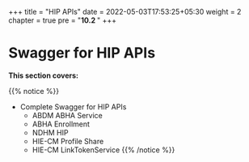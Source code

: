 +++
title = "HIP APIs"
date = 2022-05-03T17:53:25+05:30
weight = 2
chapter = true
pre = "<b>10.2 </b>"
+++

# Swagger for HIP APIs

**This section covers:**

{{% notice %}}
- Complete Swagger for HIP APIs   
    - ABDM ABHA Service
    - ABHA Enrollment
    - NDHM HIP
    - HIE-CM Profile Share
    - HIE-CM LinkTokenService
{{% /notice %}}
